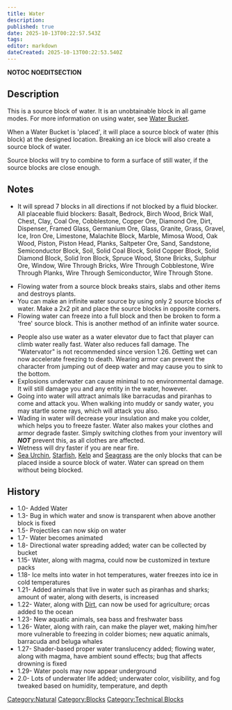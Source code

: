```yaml
---
title: Water
description: 
published: true
date: 2025-10-13T00:22:57.543Z
tags: 
editor: markdown
dateCreated: 2025-10-13T00:22:53.540Z
---
```


__NOTOC__ __NOEDITSECTION__

## Description

This is a source block of water. It is an unobtainable block in all game
modes. For more information on using water, see [Water
Bucket](Water_Bucket "wikilink"). 

When a Water Bucket is 'placed', it will place a source block of water
(this block) at the designed location. Breaking an ice block will also
create a source block of water. 

Source blocks will try to combine to form a surface of still water, if
the source blocks are close enough. 

## Notes 

  - It will spread 7 blocks in all directions if not blocked by a fluid
    blocker. All placeable fluid blockers: Basalt, Bedrock, Birch Wood,
    Brick Wall, Chest, Clay, Coal Ore, Cobblestone, Copper Ore, Diamond
    Ore, Dirt, Dispenser, Framed Glass, Germanium Ore, Glass, Granite,
    Grass, Gravel, Ice, Iron Ore, Limestone, Malachite Block, Marble,
    Mimosa Wood, Oak Wood, Piston, Piston Head, Planks, Saltpeter Ore,
    Sand, Sandstone, Semiconductor Block, Soil, Solid Coal Block, Solid
    Copper Block, Solid Diamond Block, Solid Iron Block, Spruce Wood,
    Stone Bricks, Sulphur Ore, Window, Wire Through Bricks, Wire Through
    Cobblestone, Wire Through Planks, Wire Through Semiconductor, Wire
    Through Stone.

<!-- end list -->

  - Flowing water from a source block breaks stairs, slabs and other
    items and destroys plants.
  - You can make an infinite water source by using only 2 source blocks
    of water. Make a 2x2 pit and place the source blocks in opposite
    corners. 
  - Flowing water can freeze into a full block and then be broken to
    form a 'free' source block. This is another method of an infinite
    water source. 

<!-- end list -->

  - People also use water as a water elevator due to fact that player
    can climb water really fast. Water also reduces fall damage. The
    "Watervator" is not recommended since version 1.26. Getting wet can
    now accelerate freezing to death. Wearing armor can prevent the
    character from jumping out of deep water and may cause you to sink
    to the bottom. 
  - Explosions underwater can cause minimal to no environmental damage.
    It will still damage you and any entity in the water, however.
  - Going into water will attract animals like barracudas and piranhas
    to come and attack you. When walking into muddy or sandy water, you
    may startle some rays, which will attack you also.
  - Wading in water will decrease your insulation and make you colder,
    which helps you to freeze faster. Water also makes your clothes and
    armor degrade faster. Simply switching clothes from your inventory
    will ***NOT*** prevent this, as all clothes are affected.
  - Wetness will dry faster if you are near fire.
  - [Sea Urchin](Sea_Urchin "wikilink"),
    [Starfish](Starfish "wikilink"), [Kelp](Kelp "wikilink") and
    [Seagrass](Seagrass "wikilink") are the only blocks that can be
    placed inside a source block of water. Water can spread on them
    without being blocked.

## History

  - 1.0- Added Water
  - 1.3- Bug in which water and snow is transparent when above another
    block is fixed
  - 1.5- Projectiles can now skip on water
  - 1.7- Water becomes animated
  - 1.8- Directional water spreading added; water can be collected by
    bucket
  - 1.15- Water, along with magma, could now be customized in texture
    packs
  - 1.18- Ice melts into water in hot temperatures, water freezes into
    ice in cold temperatures
  - 1.21- Added animals that live in water such as piranhas and sharks;
    amount of water, along with deserts, is increased
  - 1.22- Water, along with [Dirt](Dirt "wikilink"), can now be used for
    agriculture; orcas added to the ocean
  - 1.23- New aquatic animals, sea bass and freshwater bass
  - 1.26- Water, along with rain, can make the player wet, making
    him/her more vulnerable to freezing in colder biomes; new aquatic
    animals, barracuda and beluga whales
  - 1.27- Shader-based proper water translucency added; flowing water,
    along with magma, have ambient sound effects; bug that affects
    drowning is fixed
  - 1.29- Water pools may now appear underground
  - 2.0- Lots of underwater life added; underwater color, visibility,
    and fog tweaked based on humidity, temperature, and depth

[Category:Natural](Category:Natural "wikilink")
[Category:Blocks](Category:Blocks "wikilink") [Category:Technical
Blocks](Category:Technical_Blocks "wikilink")